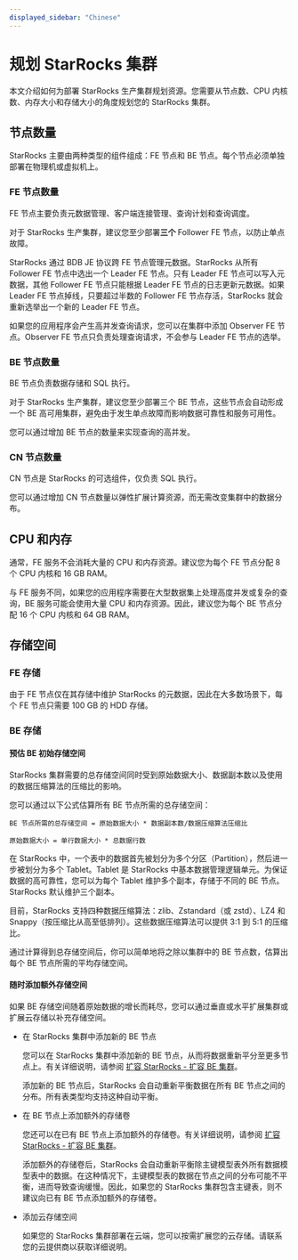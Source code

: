 ```yaml
---
displayed_sidebar: "Chinese"
---
```


# 规划 StarRocks 集群

本文介绍如何为部署 StarRocks 生产集群规划资源。您需要从节点数、CPU 内核数、内存大小和存储大小的角度规划您的 StarRocks 集群。

## 节点数量

StarRocks 主要由两种类型的组件组成：FE 节点和 BE 节点。每个节点必须单独部署在物理机或虚拟机上。

### FE 节点数量

FE 节点主要负责元数据管理、客户端连接管理、查询计划和查询调度。

对于 StarRocks 生产集群，建议您至少部署**三个** Follower FE 节点，以防止单点故障。

StarRocks 通过 BDB JE 协议跨 FE 节点管理元数据。StarRocks 从所有 Follower FE 节点中选出一个 Leader FE 节点。只有 Leader FE 节点可以写入元数据，其他 Follower FE 节点只能根据 Leader FE 节点的日志更新元数据。如果 Leader FE 节点掉线，只要超过半数的 Follower FE 节点存活，StarRocks 就会重新选举出一个新的 Leader FE 节点。

如果您的应用程序会产生高并发查询请求，您可以在集群中添加 Observer FE 节点。Observer FE 节点只负责处理查询请求，不会参与 Leader FE 节点的选举。

### BE 节点数量

BE 节点负责数据存储和 SQL 执行。

对于 StarRocks 生产集群，建议您至少部署三个 BE 节点，这些节点会自动形成一个 BE 高可用集群，避免由于发生单点故障而影响数据可靠性和服务可用性。

您可以通过增加 BE 节点的数量来实现查询的高并发。

### CN 节点数量

CN 节点是 StarRocks 的可选组件，仅负责 SQL 执行。

您可以通过增加 CN 节点数量以弹性扩展计算资源，而无需改变集群中的数据分布。

## CPU 和内存

通常，FE 服务不会消耗大量的 CPU 和内存资源。建议您为每个 FE 节点分配 8 个 CPU 内核和 16 GB RAM。

与 FE 服务不同，如果您的应用程序需要在大型数据集上处理高度并发或复杂的查询，BE 服务可能会使用大量 CPU 和内存资源。因此，建议您为每个 BE 节点分配 16 个 CPU 内核和 64 GB RAM。

## 存储空间

### FE 存储

由于 FE 节点仅在其存储中维护 StarRocks 的元数据，因此在大多数场景下，每个 FE 节点只需要 100 GB 的 HDD 存储。

### BE 存储

#### 预估 BE 初始存储空间

StarRocks 集群需要的总存储空间同时受到原始数据大小、数据副本数以及使用的数据压缩算法的压缩比的影响。

您可以通过以下公式估算所有 BE 节点所需的总存储空间：

```Plain
BE 节点所需的总存储空间 = 原始数据大小 * 数据副本数/数据压缩算法压缩比

原始数据大小 = 单行数据大小 * 总数据行数
```

在 StarRocks 中，一个表中的数据首先被划分为多个分区（Partition），然后进一步被划分为多个 Tablet。Tablet 是 StarRocks 中基本数据管理逻辑单元。为保证数据的高可靠性，您可以为每个 Tablet 维护多个副本，存储于不同的 BE 节点。StarRocks 默认维护三个副本。

目前，StarRocks 支持四种数据压缩算法：zlib、Zstandard（或 zstd）、LZ4 和 Snappy（按压缩比从高至低排列）。这些数据压缩算法可以提供 3:1 到 5:1 的压缩比。

通过计算得到总存储空间后，你可以简单地将之除以集群中的 BE 节点数，估算出每个 BE 节点所需的平均存储空间。

#### 随时添加额外存储空间

如果 BE 存储空间随着原始数据的增长而耗尽，您可以通过垂直或水平扩展集群或扩展云存储以补充存储空间。

- 在 StarRocks 集群中添加新的 BE 节点

  您可以在 StarRocks 集群中添加新的 BE 节点，从而将数据重新平分至更多节点上。有关详细说明，请参阅 [扩容 StarRocks - 扩容 BE 集群](../administration/Scale_up_down.md)。

  添加新的 BE 节点后，StarRocks 会自动重新平衡数据在所有 BE 节点之间的分布。所有表类型均支持这种自动平衡。

- 在 BE 节点上添加额外的存储卷

  您还可以在已有 BE 节点上添加额外的存储卷。有关详细说明，请参阅 [扩容 StarRocks - 扩容 BE 集群](../administration/Scale_up_down.md)。

  添加额外的存储卷后，StarRocks 会自动重新平衡除主键模型表外所有数据模型表中的数据。在这种情况下，主键模型表的数据在节点之间的分布可能不平衡，进而导致查询缓慢。因此，如果您的 StarRocks 集群包含主键表，则不建议向已有 BE 节点添加额外的存储卷。

- 添加云存储空间

  如果您的 StarRocks 集群部署在云端，您可以按需扩展您的云存储。请联系您的云提供商以获取详细说明。
